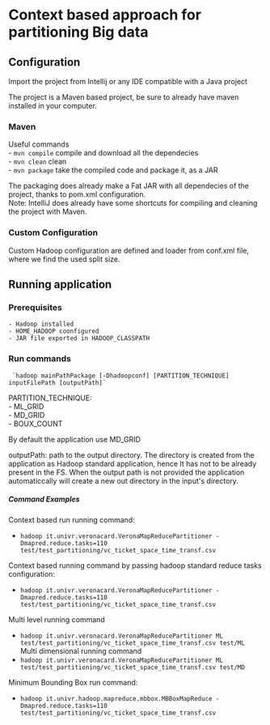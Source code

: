 # Context based approach for partitioning Big data

## Configuration
Import the project from Intellij or any IDE compatible with a Java project

The project is a Maven based project, be sure to already have maven installed in your computer.
### Maven
Useful commands  
	- `mvn compile` compile and download all the dependecies  
	- `mvn clean` clean  
	- `mvn package` take the compiled code and package it, as a JAR  

The packaging does already make a Fat JAR with all dependecies of the project, thanks to pom.xml configuration.  
Note: IntelliJ does already have some shortcuts for compiling and cleaning the project with Maven.

### Custom Configuration
Custom Hadoop configuration are defined and loader from conf.xml file, where we find the used split size.

## Running application
### Prerequisites 
	- Hadoop installed
	- HOME_HADOOP coonfigured
	- JAR file exported in HADOOP_CLASSPATH
### Run commands
	 `hadoop mainPathPackage [-Dhadoopconf] [PARTITION_TECHNIQUE] inputFilePath [outputPath]`

PARTITION_TECHNIQUE:  
	- ML_GRID  
	- MD_GRID  
	- BOUX_COUNT    

By default the application use MD_GRID  


outputPath: path to the output directory. The directory is created from the application as Hadoop standard application, hence It has not to be already present in the FS. When the output path is not provided the application automaticcally will create a new out directory in the input's directory.


##### Command Examples
Context based run running command:  
- `hadoop it.univr.veronacard.VeronaMapReducePartitioner -Dmapred.reduce.tasks=110 test/test_partitioning/vc_ticket_space_time_transf.csv`  


Context based running command by passing hadoop standard reduce tasks configuration: 
- `hadoop it.univr.veronacard.VeronaMapReducePartitioner -Dmapred.reduce.tasks=110 test/test_partitioning/vc_ticket_space_time_transf.csv`


Multi level running command
- `hadoop it.univr.veronacard.VeronaMapReducePartitioner ML test/test_partitioning/vc_ticket_space_time_transf.csv test/ML`
Multi dimensional running command
- `hadoop it.univr.veronacard.VeronaMapReducePartitioner ML test/test_partitioning/vc_ticket_space_time_transf.csv test/MD`


Minimum Bounding Box run command:
- `hadoop it.univr.hadoop.mapreduce.mbbox.MBBoxMapReduce -Dmapred.reduce.tasks=110 test/test_partitioning/vc_ticket_space_time_transf.csv`  



